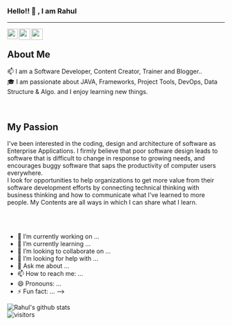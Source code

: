 ### Hello!! 👋 , I am Rahul
<hr/>
<a href="https://www.linkedin.com/in/rahul-khutegave/">
  <img align="left" width="24px" src="https://cdn.jsdelivr.net/npm/simple-icons@v3/icons/linkedin.svg"  />
</a>

<a href="https://twitter.com/KhutegaveRahul">
  <img align="left" width="26px" src="https://cdn.jsdelivr.net/npm/simple-icons@v3/icons/twitter.svg" />
</a>

<a href="mailto:khuttegave.rahul@gmail.com">
  <img align="left" width="26px" src="https://cdn.jsdelivr.net/npm/simple-icons@v3/icons/gmail.svg" />
</a>
<br/>
<h2> About Me</h2>

📫 I am a Software Developer, Content Creator, Trainer and Blogger..  <br>
🎓 I am passionate about JAVA, Frameworks, Project Tools, DevOps, Data Structure & Algo. and I enjoy learning new things.

<br/>
<h2> My Passion </h2>

I've been interested in the coding, design and architecture of software as Enterprise Applications. I firmly believe that poor software design leads to software that is difficult to change in response to growing needs, and encourages buggy software that saps the productivity of computer users everywhere.
<br/>
I look for opportunities to help organizations to get more value from their software development efforts by connecting technical thinking with business thinking and how to communicate what I've learned to more people. My Contents are all ways in which I can share what I learn.

<br/><br/>

- 🔭 I’m currently working on ...
- 🌱 I’m currently learning ...
- 👯 I’m looking to collaborate on ...
- 🤔 I’m looking for help with ...
- 💬 Ask me about ...
- 📫 How to reach me: ...
- 😄 Pronouns: ...
- ⚡ Fun fact: ...
-->


![Rahul's github stats](https://github-readme-stats.vercel.app/api?username=rahulkhutegave&show_icons=true&hide_border=true)
<br />
![visitors](https://visitor-badge.laobi.icu/badge?page_id=rahulkhutegave.rahulkhutegave)
